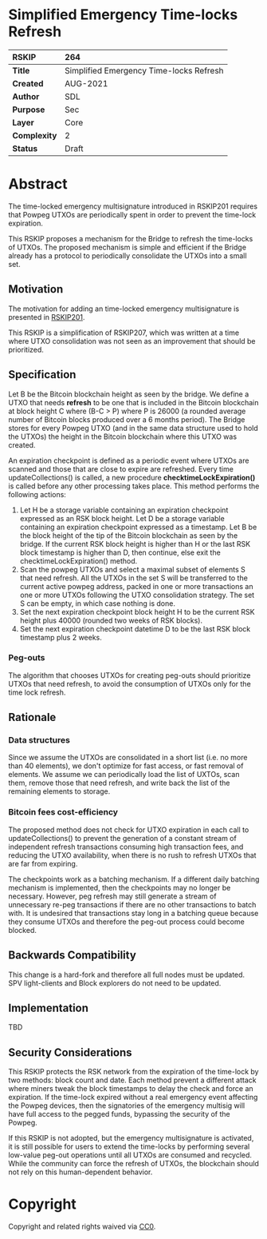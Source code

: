 # Simplified Emergency Time-locks Refresh


|RSKIP          | 264 |
| :------------ |:-------------|
|**Title**      |Simplified Emergency Time-locks Refresh|
|**Created**    |AUG-2021 |
|**Author**     | SDL |
|**Purpose**    |Sec |
|**Layer**      |Core |
|**Complexity** |2 |
|**Status**     |Draft |

#  **Abstract**

The time-locked emergency multisignature introduced in RSKIP201 requires that Powpeg UTXOs are periodically spent in order to prevent the time-lock expiration. 

This RSKIP proposes a mechanism for the Bridge to refresh the time-locks of UTXOs. The proposed mechanism is simple and efficient if the Bridge already has a protocol to periodically consolidate the UTXOs into a small set.



## Motivation

The motivation for adding an time-locked emergency multisignature is presented in [RSKIP201](https://github.com/rsksmart/RSKIPs/blob/master/IPs/RSKIP201.md).


This RSKIP is a simplification of RSKIP207, which was written at a time where UTXO consolidation was not seen as an improvement that should be prioritized.

## Specification

Let B be the Bitcoin blockchain height as seen by the bridge. We define a UTXO that needs **refresh** to be one that is included in the Bitcoin blockchain at block height C where (B-C > P) where P is 26000 (a rounded average number of Bitcoin blocks produced over a 6 months period). 
The Bridge stores for every Powpeg UTXO (and in the same data structure used to hold the UTXOs) the height in the Bitcoin blockchain where this UTXO was created.

An expiration checkpoint is defined as a periodic event where UTXOs are scanned and those that are close to expire are refreshed. Every time updateCollections() is called, a new procedure **checktimeLockExpiration()** is called before any other processing takes place. This method performs the following actions:

1. Let H be a storage variable containing an expiration checkpoint expressed as an RSK block height. Let D be a storage variable containing an expiration checkpoint expressed as a timestamp. Let B be the block height of the tip of the Bitcoin blockchain as seen by the bridge. If the current RSK block height is higher than H or the last RSK block timestamp is higher than D, then continue, else exit the checktimeLockExpiration() method.
2. Scan the powpeg UTXOs and select a maximal subset of elements S that need refresh. All the UTXOs in the set S will be transferred to the current active powpeg address, packed in one or more transactions an one or more UTXOs following the UTXO consolidation strategy. The set S can be empty, in which case nothing is done. 
3. Set the next expiration checkpoint block height H to be the current RSK height plus 40000 (rounded two weeks of RSK blocks). 
4. Set the next expiration checkpoint datetime D to be the last RSK block timestamp plus 2 weeks.


### Peg-outs

The algorithm that chooses UTXOs for creating peg-outs should prioritize UTXOs that need refresh, to avoid the consumption of UTXOs only for the time lock refresh. 

## Rationale

### Data structures

Since we assume the UTXOs are consolidated in a short list (i.e. no more than 40 elements), we don't optimize for fast access, or fast removal of elements. We assume we can periodically load the list of UXTOs, scan them, remove those that need refresh, and write back the list of the remaining elements to storage.

### Bitcoin fees cost-efficiency

The proposed method does not check for UTXO expiration in each call to updateCollections() to prevent the generation of a constant stream of independent refresh transactions consuming high transaction fees, and reducing the UTXO availability, when there is no rush to refresh UTXOs that are far from expiring. 

The checkpoints work as a batching mechanism. If a different daily batching mechanism is implemented, then the checkpoints may no longer be necessary. However, peg refresh may still generate a stream of unnecessary re-peg transactions if there are no other transactions to batch with. It is undesired that transactions stay long in a batching queue because they consume UTXOs and therefore the peg-out process could become blocked.

## Backwards Compatibility

This change is a hard-fork and therefore all full nodes must be updated. SPV light-clients and Block explorers do not need to be updated. 

## Implementation

TBD

## Security Considerations

This RSKIP protects the RSK network from the expiration of the time-lock by two methods: block count and date. Each method prevent a different attack where miners tweak the block timestamps to delay the check and force an expiration. If the time-lock expired without a real emergency event affecting the Powpeg devices, then the signatories of the emergency multisig will have full access to the pegged funds, bypassing the security of the Powpeg.

If this RSKIP is not adopted, but the emergency multisignature is activated, it is still possible for users to extend the time-locks by performing several low-value peg-out operations until all UTXOs are consumed and recycled. While the community can force the refresh of UTXOs, the blockchain should not rely on this human-dependent behavior.

# **Copyright**

Copyright and related rights waived via [CC0](https://creativecommons.org/publicdomain/zero/1.0/).
